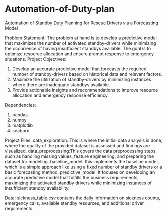 # Automation-of-Duty-plan

Automation of Standby Duty Planning for Rescue Drivers via a Forecasting Model

Problem Statement:
 The problem at hand is to develop a predictive model that maximizes the number of activated standby-drivers while minimizing the occurrence of having insufficient standbys available. The goal is to optimize resource allocation and ensure prompt response to emergency situations.
Project Objectives:

1.	Develop an accurate predictive model that forecasts the required number of standby-drivers based on historical data and relevant factors.
2.	Maximize the utilization of standby-drivers by minimizing instances where there are inadequate standbys available.
3.	Provide actionable insights and recommendations to improve resource allocation and emergency response efficiency.

Dependencies:
1. pandas 
2. numpy 
3. matplotlib
4. seaborn

Project Files:
data_exploration: This is where the initial data analysis is done, where the quality of the provided dataset is assessed and findings are visualized.
data_preprocessing:This covers the data preprocessing steps, such as handling missing values, feature engineering, and preparing the dataset for modeling.
baseline_model: this implements the baseline model, which is a simple approach like using a fixed number of standby drivers or a basic forecasting method.
predictive_model: It focuses on developing an accurate predictive model that fulfills the business requirements, maximizing the activated standby drivers while minimizing instances of insufficient standby availability.

Data:
 sickness_table.csv contains the daily information on sickness counts, emergency calls, available standby resources, and additional driver requirements.
